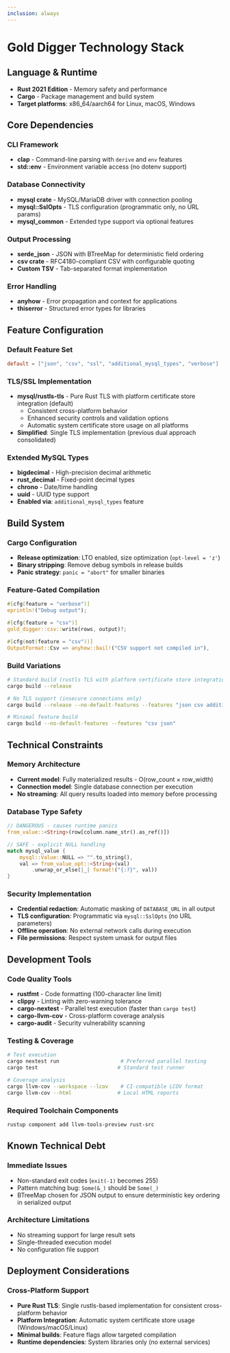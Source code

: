 ```yaml
---
inclusion: always
---
```


# Gold Digger Technology Stack

## Language & Runtime

- **Rust 2021 Edition** - Memory safety and performance
- **Cargo** - Package management and build system
- **Target platforms**: x86_64/aarch64 for Linux, macOS, Windows

## Core Dependencies

### CLI Framework

- **clap** - Command-line parsing with `derive` and `env` features
- **std::env** - Environment variable access (no dotenv support)

### Database Connectivity

- **mysql crate** - MySQL/MariaDB driver with connection pooling
- **mysql::SslOpts** - TLS configuration (programmatic only, no URL params)
- **mysql_common** - Extended type support via optional features

### Output Processing

- **serde_json** - JSON with BTreeMap for deterministic field ordering
- **csv crate** - RFC4180-compliant CSV with configurable quoting
- **Custom TSV** - Tab-separated format implementation

### Error Handling

- **anyhow** - Error propagation and context for applications
- **thiserror** - Structured error types for libraries

## Feature Configuration

### Default Feature Set

```toml
default = ["json", "csv", "ssl", "additional_mysql_types", "verbose"]
```

### TLS/SSL Implementation

- **mysql/rustls-tls** - Pure Rust TLS with platform certificate store integration (default)
  - Consistent cross-platform behavior
  - Enhanced security controls and validation options
  - Automatic system certificate store usage on all platforms
- **Simplified**: Single TLS implementation (previous dual approach consolidated)

### Extended MySQL Types

- **bigdecimal** - High-precision decimal arithmetic
- **rust_decimal** - Fixed-point decimal types
- **chrono** - Date/time handling
- **uuid** - UUID type support
- **Enabled via**: `additional_mysql_types` feature

## Build System

### Cargo Configuration

- **Release optimization**: LTO enabled, size optimization (`opt-level = 'z'`)
- **Binary stripping**: Remove debug symbols in release builds
- **Panic strategy**: `panic = "abort"` for smaller binaries

### Feature-Gated Compilation

```rust
#[cfg(feature = "verbose")]
eprintln!("Debug output");

#[cfg(feature = "csv")]
gold_digger::csv::write(rows, output)?;

#[cfg(not(feature = "csv"))]
OutputFormat::Csv => anyhow::bail!("CSV support not compiled in"),
```

### Build Variations

```bash
# Standard build (rustls TLS with platform certificate store integration)
cargo build --release

# No TLS support (insecure connections only)
cargo build --release --no-default-features --features "json csv additional_mysql_types verbose"

# Minimal feature build
cargo build --no-default-features --features "csv json"
```

## Technical Constraints

### Memory Architecture

- **Current model**: Fully materialized results - O(row_count × row_width)
- **Connection model**: Single database connection per execution
- **No streaming**: All query results loaded into memory before processing

### Database Type Safety

```rust
// DANGEROUS - causes runtime panics
from_value::<String>(row[column.name_str().as_ref()])

// SAFE - explicit NULL handling
match mysql_value {
    mysql::Value::NULL => "".to_string(),
    val => from_value_opt::<String>(val)
        .unwrap_or_else(|_| format!("{:?}", val))
}
```

### Security Implementation

- **Credential redaction**: Automatic masking of `DATABASE_URL` in all output
- **TLS configuration**: Programmatic via `mysql::SslOpts` (no URL parameters)
- **Offline operation**: No external network calls during execution
- **File permissions**: Respect system umask for output files

## Development Tools

### Code Quality Tools

- **rustfmt** - Code formatting (100-character line limit)
- **clippy** - Linting with zero-warning tolerance
- **cargo-nextest** - Parallel test execution (faster than `cargo test`)
- **cargo-llvm-cov** - Cross-platform coverage analysis
- **cargo-audit** - Security vulnerability scanning

### Testing & Coverage

```bash
# Test execution
cargo nextest run                    # Preferred parallel testing
cargo test                          # Standard test runner

# Coverage analysis
cargo llvm-cov --workspace --lcov    # CI-compatible LCOV format
cargo llvm-cov --html               # Local HTML reports
```

### Required Toolchain Components

```bash
rustup component add llvm-tools-preview rust-src
```

## Known Technical Debt

### Immediate Issues

- Non-standard exit codes (`exit(-1)` becomes 255)
- Pattern matching bug: `Some(&_)` should be `Some(_)`
- BTreeMap chosen for JSON output to ensure deterministic key ordering in serialized output

### Architecture Limitations

- No streaming support for large result sets
- Single-threaded execution model
- No configuration file support

## Deployment Considerations

### Cross-Platform Support

- **Pure Rust TLS**: Single rustls-based implementation for consistent cross-platform behavior
- **Platform Integration**: Automatic system certificate store usage (Windows/macOS/Linux)
- **Minimal builds**: Feature flags allow targeted compilation
- **Runtime dependencies**: System libraries only (no external services)
